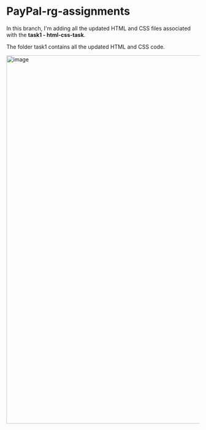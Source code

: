 # PayPal-rg-assignments

In this branch, I'm adding all the updated HTML and CSS files associated with the **task1 - html-css-task**.

The folder task1 contains all the updated HTML and CSS code.

<img width="959" alt="image" src="https://github.com/user-attachments/assets/350b8490-a16f-4b49-9e3f-8fec09aee5a6" />
